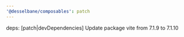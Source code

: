 ```yaml
---
'@desselbane/composables': patch
---
```


deps: [patch|devDependencies] Update package vite from 7.1.9 to 7.1.10
